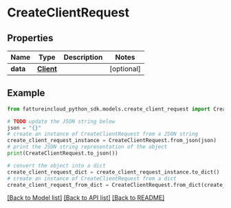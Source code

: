 # CreateClientRequest


## Properties

Name | Type | Description | Notes
------------ | ------------- | ------------- | -------------
**data** | [**Client**](Client.md) |  | [optional] 

## Example

```python
from fattureincloud_python_sdk.models.create_client_request import CreateClientRequest

# TODO update the JSON string below
json = "{}"
# create an instance of CreateClientRequest from a JSON string
create_client_request_instance = CreateClientRequest.from_json(json)
# print the JSON string representation of the object
print(CreateClientRequest.to_json())

# convert the object into a dict
create_client_request_dict = create_client_request_instance.to_dict()
# create an instance of CreateClientRequest from a dict
create_client_request_from_dict = CreateClientRequest.from_dict(create_client_request_dict)
```
[[Back to Model list]](../README.md#documentation-for-models) [[Back to API list]](../README.md#documentation-for-api-endpoints) [[Back to README]](../README.md)



